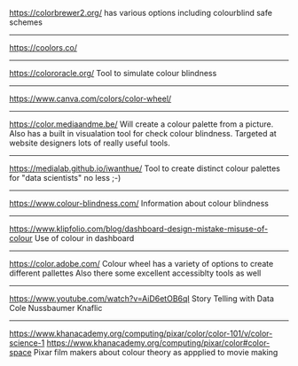 https://colorbrewer2.org/
has various options including colourblind safe schemes

---
https://coolors.co/

---
https://colororacle.org/
Tool to simulate colour blindness

---
https://www.canva.com/colors/color-wheel/

---
https://color.mediaandme.be/
Will create a colour palette from a picture.  Also has a built in visualation tool for check colour blindness.  Targeted at website designers lots of really useful tools.

---
https://medialab.github.io/iwanthue/
Tool to create distinct colour palettes for "data scientists" no less ;-)

---
https://www.colour-blindness.com/
Information about colour blindness

---
https://www.klipfolio.com/blog/dashboard-design-mistake-misuse-of-colour
Use of colour in dashboard

---
https://color.adobe.com/
Colour wheel has a variety of options to create different pallettes
Also there some excellent accessiblty tools as well

---
https://www.youtube.com/watch?v=AiD6etOB6qI
Story Telling with Data
Cole Nussbaumer Knaflic

---
https://www.khanacademy.org/computing/pixar/color/color-101/v/color-science-1
https://www.khanacademy.org/computing/pixar/color#color-space
Pixar film makers about colour theory as appplied to movie making